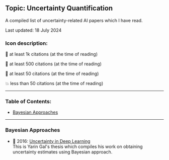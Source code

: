 ## Topic: Uncertainty Quantification

A compiled list of uncertainty-related AI papers which I have read.

Last updated: 18 July 2024

### Icon description:

🥇 at least 1k citations (at the time of reading)

🥈 at least 500 citations (at the time of reading)

🥉 at least 50 citations (at the time of reading)

💥 less than 50 citations (at the time of reading)

----

### Table of Contents:
- [Bayesian Approaches](#bayesian-approaches)


----

### Bayesian Approaches

* 🥇 2016: [Uncertainty in Deep Learning](https://www.cs.ox.ac.uk/people/yarin.gal/website/thesis/thesis.pdf) <br>
This is Yarin Gal's thesis which compiles his work on obtaining uncertainty estimates using Bayesian approach.